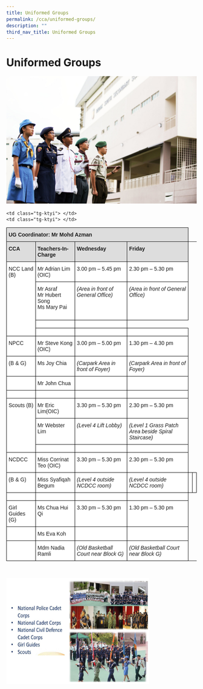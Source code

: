 ```yaml
---
title: Uniformed Groups
permalink: /cca/uniformed-groups/
description: ""
third_nav_title: Uniformed Groups
---
```

Uniformed Groups
================

![Uniformed Groups](/images/Uniformed-Group.jpg)

<style type="text/css">
.tg  {border-collapse:collapse;border-spacing:0;}
.tg td{border-color:black;border-style:solid;border-width:1px;font-family:Arial, sans-serif;font-size:14px;
  overflow:hidden;padding:10px 5px;word-break:normal;}
.tg th{border-color:black;border-style:solid;border-width:1px;font-family:Arial, sans-serif;font-size:14px;
  font-weight:normal;overflow:hidden;padding:10px 5px;word-break:normal;}
.tg .tg-dydl{background-color:#DDD;font-weight:bold;text-align:left;vertical-align:top}
.tg .tg-1547{background-color:#FFF;font-style:italic;text-align:left;vertical-align:top}
.tg .tg-ktyi{background-color:#FFF;text-align:left;vertical-align:top}
</style>
<table class="tg">
<thead>
  <tr>
    <th class="tg-dydl" colspan="4">UG Coordinator: Mr Mohd Azman</th>
  </tr>
</thead>
<tbody>
  <tr>
    <td class="tg-dydl">CCA</td>
    <td class="tg-dydl">Teachers-In-Charge</td>
    <td class="tg-dydl">Wednesday</td>
    <td class="tg-dydl">Friday</td>
  </tr>
  <tr>
    <td class="tg-ktyi" rowspan="5">NCC Land (B)</td>
    <td class="tg-ktyi">Mr Adrian Lim (OIC)</td>
    <td class="tg-ktyi">3.00 pm – 5.45 pm</td>
    <td class="tg-ktyi">2.30 pm – 5.30 pm</td>
  </tr>
  <tr>
    <td class="tg-ktyi">Mr Asraf<br>Mr Hubert Song <br>Ms Mary Pai <br><br></td>
    <td class="tg-1547">(Area in front of General Office)</td>
    <td class="tg-1547">(Area in front of General Office)</td>
  </tr>
  <tr>
    
    <td class="tg-ktyi"> </td>
    <td class="tg-ktyi"> </td>
  </tr
  </td>
    <td class="tg-ktyi"> </td>
    <td class="tg-ktyi"> </td>
  </tr>
  <tr>
    <td class="tg-ktyi"></td>
    <td class="tg-ktyi"> </td>
    <td class="tg-ktyi"> </td>
  </tr>
  <tr>
    <td class="tg-ktyi">NPCC </td>
    <td class="tg-ktyi">Mr Steve Kong (OIC)</td>
    <td class="tg-ktyi">3.00 pm – 5.00 pm</td>
    <td class="tg-ktyi">1.30 pm – 4.30 pm</td>
  </tr>
  <tr>
    <td class="tg-ktyi">(B &amp; G)</td>
    <td class="tg-ktyi">Ms Joy Chia</td>
    <td class="tg-1547">(Carpark Area in front of Foyer)</td>
    <td class="tg-1547">(Carpark Area in front of Foyer)</td>
  </tr>
  <tr>
    <td class="tg-ktyi"> </td>
    <td class="tg-ktyi">Mr John Chua</td>
    <td class="tg-ktyi"> </td>
    <td class="tg-ktyi"> </td>
  </tr>
  <tr>
    <td class="tg-ktyi"> </td>
    <td class="tg-ktyi"></td>
    <td class="tg-ktyi"> </td>
    <td class="tg-ktyi"> </td>
  </tr>
  <tr>
    <td class="tg-ktyi" rowspan="3">Scouts (B)</td>
    <td class="tg-ktyi">Mr Eric Lim(OIC)</td>
    <td class="tg-ktyi">3.30 pm  – 5.30 pm</td>
    <td class="tg-ktyi">2.30 pm – 5.30 pm</td>
  </tr>
  <tr>
    <td class="tg-ktyi">Mr Webster Lim</td>
    <td class="tg-1547">(Level 4 Lift Lobby)</td>
    <td class="tg-1547">(Level 1 Grass Patch Area beside Spiral Staircase)</td>
  </tr>
  <tr>
    <td class="tg-ktyi"></td>
    <td class="tg-ktyi"> </td>
    <td class="tg-ktyi"> </td>
  </tr>
  <tr>
    <td class="tg-ktyi">NCDCC </td>
    <td class="tg-ktyi">Miss Corrinat Teo (OIC)</td>
    <td class="tg-ktyi">3.30 pm – 5.30 pm </td>
    <td class="tg-ktyi">2.30 pm – 5.30 pm</td>
  </tr>
  <tr>
    <td class="tg-ktyi">(B &amp; G)</td>
    <td class="tg-ktyi">Miss Syafiqah Begum</td>
		  <td class="tg-1547">(Level 4 outside NCDCC room)</td>
    <td class="tg-1547">(Level 4 outside NCDCC room)</td>
    <td class="tg-ktyi"> </td>
    <td class="tg-ktyi"> </td>
  </tr>

  <tr>
    <td class="tg-ktyi"> </td>
    <td class="tg-ktyi"></td>
    <td class="tg-ktyi"> </td>
    <td class="tg-ktyi"> </td>
  </tr>
  <tr>
    <td class="tg-ktyi">Girl Guides (G)</td>
    <td class="tg-ktyi">Ms Chua Hui Qi</td>
    <td class="tg-ktyi">3.30 pm – 5.30 pm </td>
    <td class="tg-ktyi">1.30 pm – 5.30 pm </td>
  </tr>
  <tr>
    <td class="tg-ktyi"> </td>
    <td class="tg-ktyi">Ms Eva Koh</td>
    <td class="tg-ktyi"> </td>
    <td class="tg-ktyi"> </td>
  </tr>
  <tr>
    <td class="tg-ktyi"> </td>
    <td class="tg-ktyi">Mdm Nadia Ramli</td>
    <td class="tg-1547">(Old Basketball Court near Block G)</td>
    <td class="tg-1547">(Old Basketball Court near Block G)</td>
  </tr>
</tbody>
</table>

<br>


<img src="/images/UG.png"  
style="width:75%">